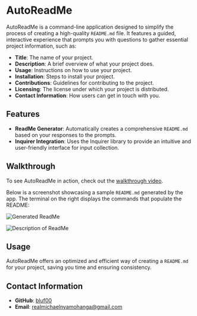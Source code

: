 # AutoReadMe

AutoReadMe is a command-line application designed to simplify the process of creating a high-quality `README.md` file. It features a guided, interactive experience that prompts you with questions to gather essential project information, such as:

- **Title**: The name of your project.
- **Description**: A brief overview of what your project does.
- **Usage**: Instructions on how to use your project.
- **Installation**: Steps to install your project.
- **Contributions**: Guidelines for contributing to the project.
- **Licensing**: The license under which your project is distributed.
- **Contact Information**: How users can get in touch with you.

## Features

- **ReadMe Generator**: Automatically creates a comprehensive `README.md` based on your responses to the prompts.
- **Inquirer Integration**: Uses the Inquirer library to provide an intuitive and user-friendly interface for input collection.

## Walkthrough

To see AutoReadMe in action, check out the [walkthrough video](https://youtu.be/e_5PW5-7TsY).

Below is a screenshot showcasing a sample `README.md` generated by the app. The terminal on the right displays the commands that populate the README:

![Generated ReadMe](https://github.com/user-attachments/assets/8e3a1a2f-3ca5-4e2f-a47d-f945eb91e8dc)

![Description of ReadMe](https://github.com/user-attachments/assets/825bf3a0-ea72-4fbf-b8b3-ddafd6607418)

## Usage

AutoReadMe offers an optimized and efficient way of creating a `README.md` for your project, saving you time and ensuring consistency.

## Contact Information

- **GitHub**: [bluf00](https://github.com/bluf00)
- **Email**: [realmichaelnyamohanga@gmail.com](mailto:realmichaelnyamohanga@gmail.com)
